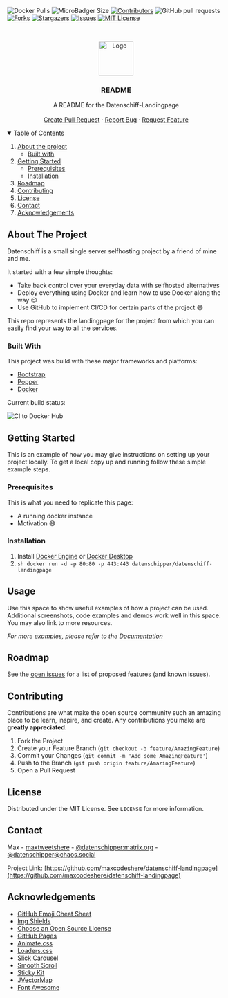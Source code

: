 <!--
*** Thanks for checking out the Best-README-Template. If you have a suggestion
*** that would make this better, please fork the repo and create a pull request
*** or simply open an issue with the tag "enhancement".
*** Thanks again! Now go create something AMAZING! :D
-->



<!-- PROJECT SHIELDS -->
<!--
*** I'm using markdown "reference style" links for readability.
*** Reference links are enclosed in brackets [ ] instead of parentheses ( ).
*** See the bottom of this document for the declaration of the reference variables
*** for contributors-url, forks-url, etc. This is an optional, concise syntax you may use.
*** https://www.markdownguide.org/basic-syntax/#reference-style-links
-->
![Docker Pulls](https://img.shields.io/docker/pulls/datenschipper/datenschiff-landingpage?style=for-the-badge)
![MicroBadger Size](https://img.shields.io/microbadger/image-size/datenschipper/datenschiff-landingpage?style=for-the-badge)
[![Contributors][contributors-shield]][contributors-url]
![GitHub pull requests](https://img.shields.io/github/issues-pr/maxcodeshere/datenschiff-landingpage?style=for-the-badge)
[![Forks][forks-shield]][forks-url]
[![Stargazers][stars-shield]][stars-url]
[![Issues][issues-shield]][issues-url]
[![MIT License][license-shield]][license-url]

<!-- [![LinkedIn][linkedin-shield]][linkedin-url]



<!-- PROJECT LOGO -->
<br />
<p align="center">
  <a href="https://github.com/maxcodeshere/datenschiff-landingpage">
    <img src="images/logo.png" alt="Logo" width="80" height="80">
  </a>

  <h3 align="center">README</h3>

  <p align="center">
    A README for the Datenschiff-Landingpage
    <br />
    <br />
    <a href="https://github.com/maxcodeshere/datenschiff-landingpage/pulls">Create Pull Request</a>
    ·
    <a href="https://github.com/maxcodeshere/datenschiff-landingpage/issues">Report Bug</a>
    ·
    <a href="https://github.com/maxcodeshere/datenschiff-landingpage/issues">Request Feature</a>
  </p>
</p>



<!-- TABLE OF CONTENTS -->
<details open="open">
  <summary>Table of Contents</summary>
  <ol>
    <li>
      <a href="#about-the-project">About the project</a>
      <ul>
        <li><a href="#built-with">Built with</a></li>
      </ul>
    </li>
    <li>
      <a href="#getting-started">Getting Started</a>
      <ul>
        <li><a href="#prerequisites">Prerequisites</a></li>
        <li><a href="#installation">Installation</a></li>
      </ul>
    </li>
    <li><a href="#roadmap">Roadmap</a></li>
    <li><a href="#contributing">Contributing</a></li>
    <li><a href="#license">License</a></li>
    <li><a href="#contact">Contact</a></li>
    <li><a href="#acknowledgements">Acknowledgements</a></li>
  </ol>
</details>



<!-- ABOUT THE PROJECT -->
## About The Project

<!--[![Product Name Screen Shot][product-screenshot]](https://example.com)-->

Datenschiff is a small single server selfhosting project by a friend of mine and me. 

It started with a few simple thoughts:
* Take back control over your everyday data with selfhosted alternatives
* Deploy everything using Docker and learn how to use Docker along the way :wink:
* Use GitHub to implement CI/CD for certain parts of the project :smile:

This repo represents the landingpage for the project from which you can easily find your way to all the services.

### Built With

This project was build with these major frameworks and platforms:
* [Bootstrap](https://getbootstrap.com)
* [Popper](https://popper.js.org/)
* [Docker](https://www.docker.com/)

Current build status: 

![CI to Docker Hub](https://github.com/maxcodeshere/datenschiff-landingpage/workflows/CI%20to%20Docker%20Hub/badge.svg)


<!-- GETTING STARTED -->
## Getting Started

This is an example of how you may give instructions on setting up your project locally.
To get a local copy up and running follow these simple example steps.

### Prerequisites

This is what you need to replicate this page:
* A running docker instance
* Motivation :smile:

### Installation

1. Install [Docker Engine](https://docs.docker.com/engine/install/) or [Docker Desktop](https://docs.docker.com/desktop/)
2. ```sh docker run -d -p 80:80 -p 443:443 datenschipper/datenschiff-landingpage ```



<!-- USAGE EXAMPLES -->
## Usage

Use this space to show useful examples of how a project can be used. Additional screenshots, code examples and demos work well in this space. You may also link to more resources.

_For more examples, please refer to the [Documentation](https://example.com)_



<!-- ROADMAP -->
## Roadmap

See the [open issues](https://github.com/maxcodeshere/datenschiff-landingpage/issues) for a list of proposed features (and known issues).



<!-- CONTRIBUTING -->
## Contributing

Contributions are what make the open source community such an amazing place to be learn, inspire, and create. Any contributions you make are **greatly appreciated**.

1. Fork the Project
2. Create your Feature Branch (`git checkout -b feature/AmazingFeature`)
3. Commit your Changes (`git commit -m 'Add some AmazingFeature'`)
4. Push to the Branch (`git push origin feature/AmazingFeature`)
5. Open a Pull Request



<!-- LICENSE -->
## License

Distributed under the MIT License. See `LICENSE` for more information.



<!-- CONTACT -->
## Contact

Max - [maxtweetshere](https://twitter.com/maxtweetshere) - [@datenschipper:matrix.org](https://matrix.to/#/@datenschipper:matrix.org) - [@datenschipper@chaos.social](https://chaos.social/@datenschipper)

Project Link: [https://github.com/maxcodeshere/datenschiff-landingpage](https://github.com/maxcodeshere/datenschiff-landingpage)



<!-- ACKNOWLEDGEMENTS -->
## Acknowledgements
* [GitHub Emoji Cheat Sheet](https://www.webpagefx.com/tools/emoji-cheat-sheet)
* [Img Shields](https://shields.io)
* [Choose an Open Source License](https://choosealicense.com)
* [GitHub Pages](https://pages.github.com)
* [Animate.css](https://daneden.github.io/animate.css)
* [Loaders.css](https://connoratherton.com/loaders)
* [Slick Carousel](https://kenwheeler.github.io/slick)
* [Smooth Scroll](https://github.com/cferdinandi/smooth-scroll)
* [Sticky Kit](http://leafo.net/sticky-kit)
* [JVectorMap](http://jvectormap.com)
* [Font Awesome](https://fontawesome.com)





<!-- MARKDOWN LINKS & IMAGES -->
<!-- https://www.markdownguide.org/basic-syntax/#reference-style-links -->
[contributors-shield]: https://img.shields.io/github/contributors/maxcodeshere/datenschiff-landingpage.svg?style=for-the-badge
[contributors-url]: https://github.com/maxcodeshere/datenschiff-landingpage/graphs/contributors
[forks-shield]: https://img.shields.io/github/forks/maxcodeshere/datenschiff-landingpage.svg?style=for-the-badge
[forks-url]: https://github.com/maxcodeshere/datenschiff-landingpage/network/members
[stars-shield]: https://img.shields.io/github/stars/maxcodeshere/datenschiff-landingpage.svg?style=for-the-badge
[stars-url]: https://github.com/maxcodeshere/datenschiff-landingpage/stargazers
[issues-shield]: https://img.shields.io/github/issues/maxcodeshere/datenschiff-landingpage.svg?style=for-the-badge
[issues-url]: https://github.com/maxcodeshere/datenschiff-landingpage/issues
[license-shield]: https://img.shields.io/github/license/maxcodeshere/datenschiff-landingpage.svg?style=for-the-badge
[license-url]: https://github.com/maxcodeshere/datenschiff-landingpage/blob/master/LICENSE.txt
[linkedin-shield]: https://img.shields.io/badge/-LinkedIn-black.svg?style=for-the-badge&logo=linkedin&colorB=555
[linkedin-url]: https://linkedin.com/in/othneildrew
[product-screenshot]: images/screenshot.png

